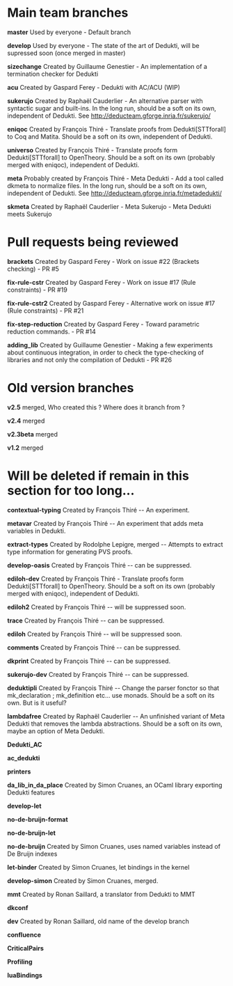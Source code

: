 # Main team branches

**master** Used by everyone - Default branch

**develop** Used by everyone - The state of the art of Dedukti, will be supressed soon (once merged in master)

**sizechange** Created by Guillaume Genestier - An implementation of a termination checker for Dedukti

**acu** Created by Gaspard Ferey - Dedukti with AC/ACU (WIP)

**sukerujo** Created by Raphaël Cauderlier - An alternative parser with syntactic sugar and built-ins. In the long run, should be a soft on its own, independent of Dedukti. See http://deducteam.gforge.inria.fr/sukerujo/

**eniqoc** Created by François Thiré - Translate proofs from Dedukti[STTforall] to Coq and Matita. Should be a soft on its own, independent of Dedukti.

**universo** Created by François Thiré - Translate proofs form Dedukti[STTforall] to OpenTheory. Should be a soft on its own (probably merged with eniqoc), independent of Dedukti.

**meta** Probably created by François Thiré - Meta Dedukti - Add a tool called dkmeta to normalize files. In the long run, should be a soft on its own, independent of Dedukti. See http://deducteam.gforge.inria.fr/metadedukti/

**skmeta** Created by Raphaël Cauderlier - Meta Sukerujo - Meta Dedukti meets Sukerujo

# Pull requests being reviewed

**brackets** Created by Gaspard Ferey - Work on issue #22 (Brackets checking) - PR #5

**fix-rule-cstr** Created by Gaspard Ferey - Work on issue #17 (Rule constraints) - PR #19

**fix-rule-cstr2** Created by Gaspard Ferey - Alternative work on issue #17 (Rule constraints) - PR #21

**fix-step-reduction** Created by Gaspard Ferey - Toward parametric reduction commands. - PR #14

**adding_lib** Created by Guillaume Genestier - Making a few experiments about continuous integration, in order to check the type-checking of libraries and not only the compilation of Dedukti - PR #26

# Old version branches

**v2.5** merged, Who created this ? Where does it branch from ?

**v2.4** merged

**v2.3beta** merged

**v1.2** merged

# Will be deleted if remain in this section for too long...

**contextual-typing** Created by François Thiré -- An experiment.

**metavar** Created by François Thiré -- An experiment that adds meta variables in Dedukti.

**extract-types** Created by Rodolphe Lepigre, merged -- Attempts to extract type information for generating PVS proofs.

**develop-oasis** Created by François Thiré -- can be suppressed.

**ediloh-dev** Created by François Thiré - Translate proofs form Dedukti[STTforall] to OpenTheory. Should be a soft on its own (probably merged with eniqoc), independent of Dedukti.

**ediloh2** Created by François Thiré -- will be suppressed soon.

**trace** Created by François Thiré -- can be suppressed.

**ediloh** Created by François Thiré -- will be suppressed soon.

**comments** Created by François Thiré -- can be suppressed.

**dkprint** Created by François Thiré -- can be suppressed.

**sukerujo-dev** Created by François Thiré -- can be suppressed.

**deduktipli** Created by François Thiré -- Change the parser fonctor so that mk_declaration ; mk_definition etc... use monads. Should be a soft on its own. But is it useful?

**lambdafree** Created by Raphaël Cauderlier -- An unfinished variant of Meta Dedukti that removes the lambda abstractions. Should be a soft on its own, maybe an option of Meta Dedukti.

**Dedukti_AC**

**ac_dedukti**

**printers**

**da_lib_in_da_place** Created by Simon Cruanes, an OCaml library exporting Dedukti features

**develop-let**

**no-de-bruijn-format**

**no-de-bruijn-let**

**no-de-bruijn** Created by Simon Cruanes, uses named variables instead of De Bruijn indexes

**let-binder** Created by Simon Cruanes, let bindings in the kernel

**develop-simon** Created by Simon Cruanes, merged.

**mmt** Created by Ronan Saillard, a translator from Dedukti to MMT

**dkconf**

**dev** Created by Ronan Saillard, old name of the develop branch

**confluence**

**CriticalPairs**

**Profiling**

**luaBindings**
